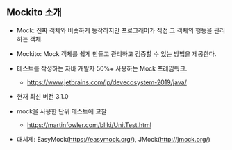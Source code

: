 ## Mockito 소개

+ Mock: 진짜 객체와 비슷하게 동작하지만 프로그래머가 직접 그 객체의 행동을 관리하는 객체.
+ Mockito: Mock 객체를 쉽게 만들고 관리하고 검증할 수 있는 방법을 제공한다.

+ 테스트를 작성하는 자바 개발자 50%+ 사용하는 Mock 프레임워크.
  - https://www.jetbrains.com/lp/devecosystem-2019/java/

+ 현재 최신 버전 3.1.0

+ mock을 사용한 단위 테스트에 고찰
  - https://martinfowler.com/bliki/UnitTest.html

+ 대체제: EasyMock(https://easymock.org/), JMock(http://jmock.org/)
